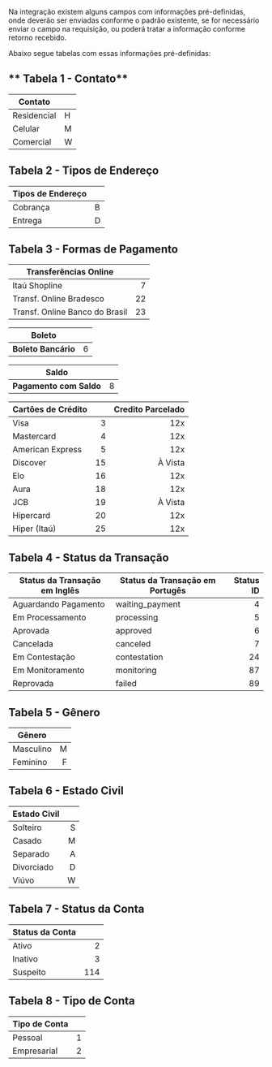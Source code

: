 Na integração existem alguns campos com informações pré-definidas, onde deverão ser enviadas conforme o padrão existente, se for necessário enviar o campo na requisição, ou poderá tratar a informação conforme retorno recebido.

Abaixo segue tabelas com essas informações pré-definidas:

## ** Tabela 1 - Contato**


| Contato |   |
|--------------------|---|
| Residencial        | H |
| Celular            | M |
| Comercial          | W |


## **Tabela 2 - Tipos de Endereço**


| Tipos de Endereço | |
|-------------|---|
| Cobrança    | B |
| Entrega     | D |


## **Tabela 3 - Formas de Pagamento**

| **Transferências Online**       |    |
|---------------------------------|---:|
| Itaú Shopline                   | 7  |
| Transf. Online Bradesco         | 22 |
| Transf. Online Banco do Brasil  | 23 |


| **Boleto**       |    |
|---------------------------------|---:|
| **Boleto Bancário**             | 6  |

| **Saldo**       |    |
|---------------------------------|---:|
| **Pagamento com Saldo**         | 8  |



| **Cartões de Crédito**          |    | Credito Parcelado |
|---------------------------------|----:|-----:|
| Visa                            | 3  | 12x |
| Mastercard                      | 4  | 12x |
| American Express                | 5  | 12x |
| Discover                        | 15 | À Vista |
| Elo                             | 16 | 12x |
| Aura                            | 18 | 12x |
| JCB                             | 19 | À Vista |
| Hipercard                       | 20 | 12x |
| Hiper (Itaú)                    | 25 | 12x |


## **Tabela 4 - Status da Transação**

| Status da Transação em Inglês   | Status da Transação em Portugês  | Status ID  |
|---------------------------------|----------------------------------|-----------:|
| Aguardando Pagamento            | waiting_payment                  | 4  |
| Em Processamento                | processing                       | 5  |
| Aprovada                        | approved                         | 6  |
| Cancelada                       | canceled                         | 7  |
| Em Contestação                  | contestation                     | 24 |
| Em Monitoramento                | monitoring                       | 87 |
| Reprovada                       | failed                           | 89 |


## **Tabela 5 - Gênero**

| Gênero    | |
|-----------|---:|
| Masculino | M |
| Feminino  | F |


## **Tabela 6 - Estado Civil**

| Estado Civil | |
|------------|---:|
| Solteiro   | S |
| Casado     | M |
| Separado   | A |
| Divorciado | D |
| Viúvo      | W |


## **Tabela 7 - Status da Conta**

| Status da Conta | |
|----------|-----:|
| Ativo    | 2   |
| Inativo  | 3   |
| Suspeito | 114 |


## **Tabela 8 - Tipo de Conta**

| Tipo de Conta | |
|--------------|-----:|
| Pessoal      | 1   |
| Empresarial  | 2   |

